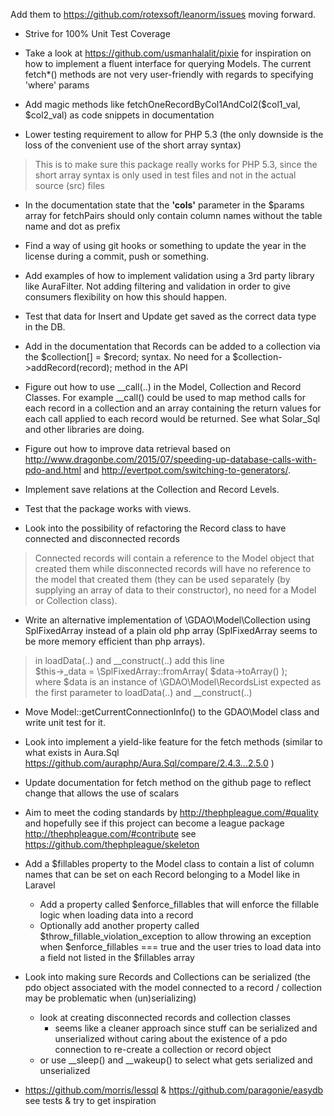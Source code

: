 Add them to https://github.com/rotexsoft/leanorm/issues moving forward. 

* Strive for 100% Unit Test Coverage

* Take a look at https://github.com/usmanhalalit/pixie for inspiration on how to implement a fluent interface for querying Models. The current fetch*() methods are not very user-friendly with regards to specifying 'where' params

* Add magic methods like fetchOneRecordByCol1AndCol2($col1_val, $col2_val) as code snippets in documentation

* Lower testing requirement to allow for PHP 5.3 (the only downside is the loss of the convenient use of the short array syntax)
> This is to make sure this package really works for PHP 5.3, since the short array syntax is only used in test files and not in the actual source (src) files

* In the documentation state that the **'cols'** parameter in the $params array for fetchPairs should only contain column names without the table name and dot as prefix

* Find a way of using git hooks or something to update the year in the license during a commit, push or something.

* Add examples of how to implement validation using a 3rd party library like AuraFilter. Not adding filtering and validation in order to give consumers flexibility on how this should happen.

* Test that data for Insert and Update get saved as the correct data type in the DB.

* Add in the documentation that Records can be added to a collection via the $collection[] = $record; syntax. No need for a $collection->addRecord(record); method in the API

* Figure out how to use __call(..) in the Model, Collection and Record Classes. For example __call() could be used to map method calls for each record in a collection and an array containing the return values for each call applied to each record would be returned. See what Solar_Sql and other libraries are doing.

* Figure out how to improve data retrieval based on http://www.dragonbe.com/2015/07/speeding-up-database-calls-with-pdo-and.html and http://evertpot.com/switching-to-generators/.

* Implement save relations at the Collection and Record Levels.

* Test that the package works with views.

* Look into the possibility of refactoring the Record class to have connected and disconnected records
> Connected records will contain a reference to the Model object that created them while disconnected records will have no reference to the model that created them 
> (they can be used separately (by supplying an array of data to their constructor), no need for a Model or Collection class).

* Write an alternative implementation of \GDAO\Model\Collection using SplFixedArray instead of a plain old php array (SplFixedArray seems to be more memory efficient than php arrays). 
> in loadData(..) and __construct(..) add this line   
> $this->_data = \SplFixedArray::fromArray( $data->toArray() );   
> where $data is an instance of \GDAO\Model\RecordsList expected as the first parameter to loadData(..) and __construct(..) 

* Move Model::getCurrentConnectionInfo() to the GDAO\Model class and write unit test for it.

* Look into implement a yield-like feature for the fetch methods (similar to what exists in Aura.Sql https://github.com/auraphp/Aura.Sql/compare/2.4.3...2.5.0 )

* Update documentation for fetch method on the github page to reflect change that allows the use of scalars

* Aim to meet the coding standards by http://thephpleague.com/#quality and hopefully see if this project can become a league package http://thephpleague.com/#contribute see https://github.com/thephpleague/skeleton

* Add a $fillables property to the Model class to contain a list of column names that can be set on each Record belonging to a Model like in Laravel
    - Add a property called $enforce_fillables that will enforce the fillable logic when loading data into a record
    - Optionally add another property called $throw_fillable_violation_exception to allow throwing an exception when $enforce_fillables === true and the user tries to load data into a field not listed in the $fillables array

* Look into making sure Records and Collections can be serialized (the pdo object associated with the model connected to a record / collection may be problematic when (un)serializing)
    - look at creating disconnected records and collection classes
        - seems like a cleaner approach since stuff can be serialized and unserialized without caring about the existence of a pdo connection to re-create a collection or record object
    - or use __sleep() and __wakeup() to select what gets serialized and unserialized

* https://github.com/morris/lessql & https://github.com/paragonie/easydb see tests & try to get inspiration
